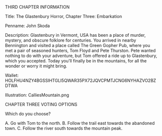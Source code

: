 THIRD CHAPTER INFORMATION

Title: The Glastenbury Horror, Chapter Three: Embarkation

Penname: John Skoda

Description: Glastenbury in Vermont, USA has been a place of murder, mystery, and obscure folklore for centuries. You arrived in nearby Bennington and visited a place called The Green Gopher Pub, where you met a pair of seasoned hunters, Tom Floyd and Pete Thurston. Pete wanted nothing to do with your adventure, but Tom offered a ride up to Glastenbury, which you accepted. Today you'll finally be in the mountains, for all the wonder or worry it might bring.


Wallet: HOLFHU4NZY4BGSSIHTGLI5QWAR35PX72JQVCPMTJCNG6NYHAZVO2BZDTWA

Illustration: CalliesMountain.png

CHAPTER THREE VOTING OPTIONS

Which do you choose?

A. Go with Tom to the north.
B. Follow the trail east towards the abandoned town.
C. Follow the river south towards the mountain peak.

